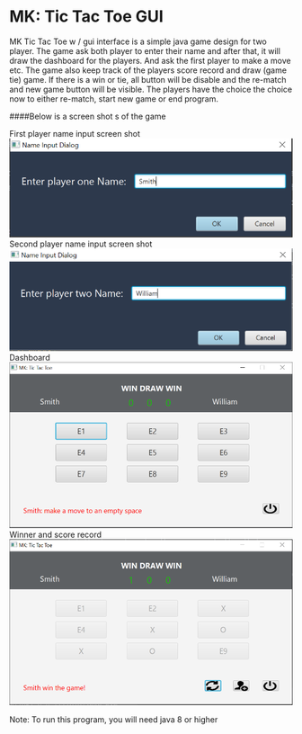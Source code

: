 # MK: Tic Tac Toe GUI
MK Tic Tac Toe w / gui interface is a simple java game design for two player. 
The game ask both player to enter their name and after that, 
it will draw the dashboard for the players. And ask the first 
player to make a move etc. The game also keep track of the players 
score record and draw (game tie) game. If there is a win or tie, all button 
will be disable and the re-match and new game button will be visible. The 
players have the choice the choice now to either re-match, start new game or end program.

####Below is a screen shot s of the game

First player name input screen shot
![](src/image/nameinput1.PNG)
Second player name input screen shot
![](src/image/nameinput2.PNG)
Dashboard 
![](src/image/dashboard.PNG)
Winner and score record
![](src/image/winner.PNG)

Note: To run this program, you will need java 8 or higher
